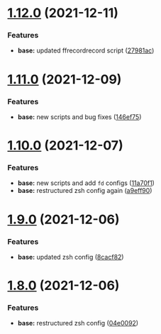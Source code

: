 # [1.12.0](https://github.com/umgbhalla/dotstow/compare/v1.11.0...v1.12.0) (2021-12-11)


### Features

* **base:** updated ffrecordrecord script ([27981ac](https://github.com/umgbhalla/dotstow/commit/27981acf4c7a29a4991eede65f1bda0fec877811))



# [1.11.0](https://github.com/umgbhalla/dotstow/compare/v1.10.0...v1.11.0) (2021-12-09)


### Features

* **base:** new scripts and bug fixes ([146ef75](https://github.com/umgbhalla/dotstow/commit/146ef75a4ea47b1fb30dc8af484a987c5312b2bd))



# [1.10.0](https://github.com/umgbhalla/dotstow/compare/v1.9.0...v1.10.0) (2021-12-07)


### Features

* **base:** new scripts and add `fd` configs ([11a70f1](https://github.com/umgbhalla/dotstow/commit/11a70f1c9a01eb1383e95eaf45b84dfbe40e1cda))
* **base:** restructured zsh config again ([a9eff90](https://github.com/umgbhalla/dotstow/commit/a9eff90bfd4cbb3956caf1b1367864c5ae308cb5))



# [1.9.0](https://github.com/umgbhalla/dotstow/compare/v1.8.0...v1.9.0) (2021-12-06)


### Features

* **base:** updated zsh config ([8cacf82](https://github.com/umgbhalla/dotstow/commit/8cacf82e53aa85fae05b56634e3d08b776503d39))



# [1.8.0](https://github.com/umgbhalla/dotstow/compare/v1.7.0...v1.8.0) (2021-12-06)


### Features

* **base:** restructured zsh config ([04e0092](https://github.com/umgbhalla/dotstow/commit/04e00925f8ba0529fbc8cbc252e907f9a4bcb16e))



